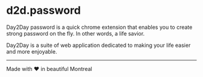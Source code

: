 # d2d.password

Day2Day password is a quick chrome extension that enables you to create strong password on the fly. In other words, a life savior.

Day2Day is a suite of web application dedicated to making your life easier and more enjoyable.

--- 
Made with :heart: in beautiful Montreal

